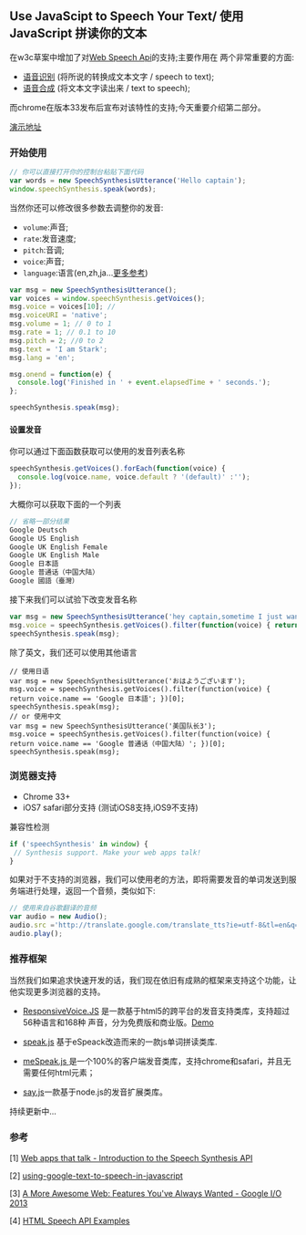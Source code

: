 ## Use JavaScipt to Speech Your Text/ 使用JavaScript 拼读你的文本 

在w3c草案中增加了对[Web Speech Api](https://dvcs.w3.org/hg/speech-api/raw-file/tip/speechapi.html)的支持;主要作用在
两个非常重要的方面:
+ [语音识别](https://dvcs.w3.org/hg/speech-api/raw-file/tip/speechapi.html#speechreco-section) (将所说的转换成文本文字 / speech to text);
+ [语音合成](https://dvcs.w3.org/hg/speech-api/raw-file/tip/speechapi.html#tts-section) (将文本文字读出来 / text to speech);

而chrome在版本33发布后宣布对该特性的支持;今天重要介绍第二部分。

[演示地址](http://events.jackpu.com/text-to-speech/demo.html)

### 开始使用

``` js
// 你可以直接打开你的控制台粘贴下面代码
var words = new SpeechSynthesisUtterance('Hello captain');
window.speechSynthesis.speak(words);
```

当然你还可以修改很多参数去调整你的发音:

+ `volume`:声音; 
+ `rate`:发音速度;
+ `pitch`:音调;
+ `voice`:声音;
+ `language`:语言(en,zh,ja...[更多参考](http://www.mathguide.de/info/tools/languagecode.html))

``` js
var msg = new SpeechSynthesisUtterance();
var voices = window.speechSynthesis.getVoices();
msg.voice = voices[10]; // 
msg.voiceURI = 'native';
msg.volume = 1; // 0 to 1
msg.rate = 1; // 0.1 to 10
msg.pitch = 2; //0 to 2
msg.text = 'I am Stark';
msg.lang = 'en';

msg.onend = function(e) {
  console.log('Finished in ' + event.elapsedTime + ' seconds.');
};

speechSynthesis.speak(msg);
```

#### 设置发音
你可以通过下面函数获取可以使用的发音列表名称
``` js
speechSynthesis.getVoices().forEach(function(voice) {
  console.log(voice.name, voice.default ? '(default)' :'');
});
```
大概你可以获取下面的一个列表
``` js
// 省略一部分结果
Google Deutsch 
Google US English 
Google UK English Female 
Google UK English Male 
Google 日本語 
Google 普通话（中国大陆）  
Google 國語（臺灣） 
```
接下来我们可以试验下改变发音名称
``` js
var msg = new SpeechSynthesisUtterance('hey captain,sometime I just want to break you perfect teeth');
msg.voice = speechSynthesis.getVoices().filter(function(voice) { return voice.name == 'Google US English'; })[0];
speechSynthesis.speak(msg);
```

除了英文，我们还可以使用其他语言
``` JS
// 使用日语
var msg = new SpeechSynthesisUtterance('おはようございます');
msg.voice = speechSynthesis.getVoices().filter(function(voice) { return voice.name == 'Google 日本語'; })[0];
speechSynthesis.speak(msg);
// or 使用中文
var msg = new SpeechSynthesisUtterance('美国队长3');
msg.voice = speechSynthesis.getVoices().filter(function(voice) { return voice.name == 'Google 普通话（中国大陆）'; })[0];
speechSynthesis.speak(msg);
```


### 浏览器支持

+ Chrome 33+
+ iOS7 safari部分支持 (测试iOS8支持,iOS9不支持)

 兼容性检测
 
```js
if ('speechSynthesis' in window) {
 // Synthesis support. Make your web apps talk!
}

```
如果对于不支持的浏览器，我们可以使用老的方法，即将需要发音的单词发送到服务端进行处理，返回一个音频，类似如下:
``` js
// 使用来自谷歌翻译的音频
var audio = new Audio();
audio.src ='http://translate.google.com/translate_tts?ie=utf-8&tl=en&q=' + encodeURI('hello captain');
audio.play();
```

### 推荐框架

当然我们如果追求快速开发的话，我们现在依旧有成熟的框架来支持这个功能，让他实现更多浏览器的支持。
+ [ResponsiveVoice.JS](http://responsivevoice.org/) 是一款基于html5的跨平台的发音支持类库，支持超过56种语言和168种
声音，分为免费版和商业版。[Demo](http://events.jackpu.com/text-to-speech/)

+ [speak.js](https://github.com/kripken/speak.js/) 基于eSpeack改造而来的一款js单词拼读类库.

+ [meSpeak.js ](http://www.masswerk.at/mespeak/)是一个100%的客户端发音类库，支持chrome和safari，并且无需要任何html元素；

+ [say.js](https://github.com/marak/say.js/)一款基于node.js的发音扩展类库。

持续更新中...

### 参考

[1] [Web apps that talk - Introduction to the Speech Synthesis API
](https://developers.google.com/web/updates/2014/01/Web-apps-that-talk-Introduction-to-the-Speech-Synthesis-API?hl=en) 

[2] [using-google-text-to-speech-in-javascript](http://stackoverflow.com/questions/15653145/using-google-text-to-speech-in-javascript)

[3] [A More Awesome Web: Features You've Always Wanted - Google I/O 2013
](https://www.youtube.com/watch?time_continue=1695&v=N_wTBKMuJis)

[4] [HTML Speech API Examples](https://lists.w3.org/Archives/Public/public-xg-htmlspeech/2011Nov/att-0008/web-speech-sample-code.html)



